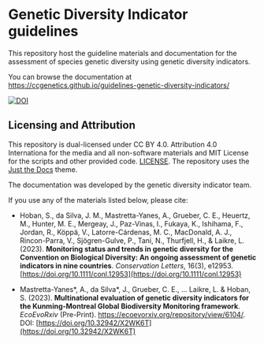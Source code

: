 # Genetic Diversity Indicator guidelines

This repository host the guideline materials and documentation for the assessment of species genetic diversity using genetic diversity indicators. 

You can browse the documentation at https://ccgenetics.github.io/guidelines-genetic-diversity-indicators/

[![DOI](https://zenodo.org/badge/738548568.svg)](https://zenodo.org/doi/10.5281/zenodo.10976424) 

## Licensing and Attribution

This repository is dual-licensed under CC BY 4.0. Attribution 4.0 Internationa for the media and all non-software materials and MIT License for the scripts and other provided code.
 [LICENSE](LICENSE). The repository uses the [Just the Docs](https://just-the-docs.com/) theme. 

The documentation was developed by the genetic diversity indicator team. 

If you use any of the materials listed below, please cite: 

* Hoban, S., da Silva, J. M., Mastretta-Yanes, A., Grueber, C. E., Heuertz, M., Hunter, M. E., Mergeay, J., Paz-Vinas, I., Fukaya, K., Ishihama, F., Jordan, R., Köppä, V., Latorre-Cárdenas, M. C., MacDonald, A. J., Rincon-Parra, V., Sjögren-Gulve, P., Tani, N., Thurfjell, H., & Laikre, L. (2023). **Monitoring status and trends in genetic diversity for the Convention on Biological Diversity: An ongoing assessment of genetic indicators in nine countries**. *Conservation Letters*, 16(3), e12953. [https://doi.org/10.1111/conl.12953](https://doi.org/10.1111/conl.12953)

* Mastretta-Yanes\*, A., da Silva\*, J., Grueber, C. E., ... Laikre, L. & Hoban, S. (2023). **Multinational evaluation of genetic diversity indicators for the Kunming-Montreal Global Biodiversity Monitoring framework**. *EcoEvoRxiv* (Pre-Print). https://ecoevorxiv.org/repository/view/6104/. DOI: [https://doi.org/10.32942/X2WK6T](https://doi.org/10.32942/X2WK6T)
